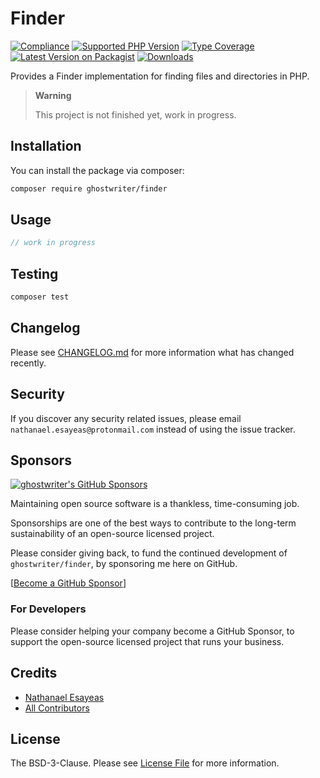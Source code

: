 # Finder

[![Compliance](https://github.com/ghostwriter/finder/actions/workflows/compliance.yml/badge.svg)](https://github.com/ghostwriter/finder/actions/workflows/compliance.yml)
[![Supported PHP Version](https://badgen.net/packagist/php/ghostwriter/finder?color=8892bf)](https://www.php.net/supported-versions)
[![Type Coverage](https://shepherd.dev/github/ghostwriter/finder/coverage.svg)](https://shepherd.dev/github/ghostwriter/finder)
[![Latest Version on Packagist](https://badgen.net/packagist/v/ghostwriter/finder)](https://packagist.org/packages/ghostwriter/finder)
[![Downloads](https://badgen.net/packagist/dt/ghostwriter/finder?color=blue)](https://packagist.org/packages/ghostwriter/finder)

Provides a Finder implementation for finding files and directories in PHP.

> **Warning**
>
> This project is not finished yet, work in progress.

## Installation

You can install the package via composer:

``` bash
composer require ghostwriter/finder
```

## Usage

```php
// work in progress
```

## Testing

``` bash
composer test
```

## Changelog

Please see [CHANGELOG.md](./CHANGELOG.md) for more information what has changed recently.

## Security

If you discover any security related issues, please email `nathanael.esayeas@protonmail.com` instead of using the issue tracker.

## Sponsors

[![ghostwriter's GitHub Sponsors](https://img.shields.io/github/sponsors/ghostwriter?label=Sponsors&logo=GitHub%20Sponsors)](https://github.com/sponsors/ghostwriter)

Maintaining open source software is a thankless, time-consuming job.

Sponsorships are one of the best ways to contribute to the long-term sustainability of an open-source licensed project.

Please consider giving back, to fund the continued development of `ghostwriter/finder`, by sponsoring me here on GitHub.

[[Become a GitHub Sponsor](https://github.com/sponsors/ghostwriter)]

### For Developers

Please consider helping your company become a GitHub Sponsor, to support the open-source licensed project that runs your business.

## Credits

- [Nathanael Esayeas](https://github.com/ghostwriter)
- [All Contributors](https://github.com/ghostwriter/finder/contributors)

## License

The BSD-3-Clause. Please see [License File](./LICENSE) for more information.
